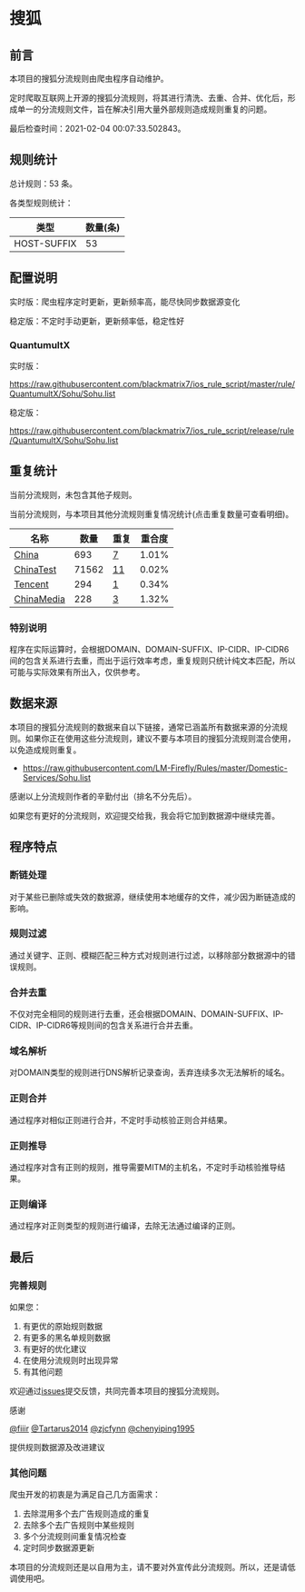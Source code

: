 # 搜狐

## 前言

本项目的搜狐分流规则由爬虫程序自动维护。

定时爬取互联网上开源的搜狐分流规则，将其进行清洗、去重、合并、优化后，形成单一的分流规则文件，旨在解决引用大量外部规则造成规则重复的问题。



最后检查时间：2021-02-04 00:07:33.502843。

## 规则统计

总计规则：53 条。

各类型规则统计：

| 类型 | 数量(条) |
| ---- | ---- |
| HOST-SUFFIX | 53 |
## 配置说明

实时版：爬虫程序定时更新，更新频率高，能尽快同步数据源变化

稳定版：不定时手动更新，更新频率低，稳定性好

### QuantumultX 
实时版：

https://raw.githubusercontent.com/blackmatrix7/ios_rule_script/master/rule/QuantumultX/Sohu/Sohu.list

稳定版：

https://raw.githubusercontent.com/blackmatrix7/ios_rule_script/release/rule/QuantumultX/Sohu/Sohu.list

## 重复统计


当前分流规则，未包含其他子规则。


当前分流规则，与本项目其他分流规则重复情况统计(点击重复数量可查看明细)。



| 名称 | 数量 | 重复 | 重合度 |
| ---- | ---- | ---- | ------ |
|  [China](https://github.com/blackmatrix7/ios_rule_script/tree/master/rule/QuantumultX/China)    | 693   | [7](https://raw.githubusercontent.com/blackmatrix7/ios_rule_script/master/rule/QuantumultX/Sohu/搜狐_Repeat.list)   |   1.01% |
|  [ChinaTest](https://github.com/blackmatrix7/ios_rule_script/tree/master/rule/QuantumultX/ChinaTest)    | 71562   | [11](https://raw.githubusercontent.com/blackmatrix7/ios_rule_script/master/rule/QuantumultX/Sohu/搜狐_Repeat.list)   |   0.02% |
|  [Tencent](https://github.com/blackmatrix7/ios_rule_script/tree/master/rule/QuantumultX/Tencent)    | 294   | [1](https://raw.githubusercontent.com/blackmatrix7/ios_rule_script/master/rule/QuantumultX/Sohu/搜狐_Repeat.list)   |   0.34% |
|  [ChinaMedia](https://github.com/blackmatrix7/ios_rule_script/tree/master/rule/QuantumultX/ChinaMedia)    | 228   | [3](https://raw.githubusercontent.com/blackmatrix7/ios_rule_script/master/rule/QuantumultX/Sohu/搜狐_Repeat.list)   |   1.32% |
### 特别说明
程序在实际运算时，会根据DOMAIN、DOMAIN-SUFFIX、IP-CIDR、IP-CIDR6间的包含关系进行去重，而出于运行效率考虑，重复规则只统计纯文本匹配，所以可能与实际效果有所出入，仅供参考。

## 数据来源

本项目的搜狐分流规则的数据来自以下链接，通常已涵盖所有数据来源的分流规则。如果你正在使用这些分流规则，建议不要与本项目的搜狐分流规则混合使用，以免造成规则重复。

- https://raw.githubusercontent.com/LM-Firefly/Rules/master/Domestic-Services/Sohu.list


感谢以上分流规则作者的辛勤付出（排名不分先后）。

如果您有更好的分流规则，欢迎提交给我，我会将它加到数据源中继续完善。

## 程序特点

### 断链处理

对于某些已删除或失效的数据源，继续使用本地缓存的文件，减少因为断链造成的影响。

### 规则过滤

通过关键字、正则、模糊匹配三种方式对规则进行过滤，以移除部分数据源中的错误规则。

### 合并去重

不仅对完全相同的规则进行去重，还会根据DOMAIN、DOMAIN-SUFFIX、IP-CIDR、IP-CIDR6等规则间的包含关系进行合并去重。

### 域名解析

对DOMAIN类型的规则进行DNS解析记录查询，丢弃连续多次无法解析的域名。

### 正则合并

通过程序对相似正则进行合并，不定时手动核验正则合并结果。

### 正则推导

通过程序对含有正则的规则，推导需要MITM的主机名，不定时手动核验推导结果。

### 正则编译

通过程序对正则类型的规则进行编译，去除无法通过编译的正则。

## 最后

### 完善规则

如果您：

1. 有更优的原始规则数据
2. 有更多的黑名单规则数据
3. 有更好的优化建议
4. 在使用分流规则时出现异常
5. 有其他问题

欢迎通过[issues](https://github.com/blackmatrix7/ios_rule_script/issues/new)提交反馈，共同完善本项目的搜狐分流规则。

感谢

[@fiiir](https://github.com/fiiir) [@Tartarus2014](https://github.com/Tartarus2014) [@zjcfynn](https://github.com/zjcfynn) [@chenyiping1995](https://github.com/chenyiping1995) 

提供规则数据源及改进建议

### 其他问题

爬虫开发的初衷是为满足自己几方面需求：

1. 去除混用多个去广告规则造成的重复
2. 去除多个去广告规则中某些规则
3. 多个分流规则间重复情况检查
4. 定时同步数据源更新

本项目的分流规则还是以自用为主，请不要对外宣传此分流规则。所以，还是请低调使用吧。